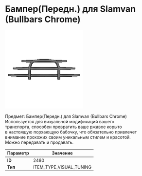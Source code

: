 # Бампер(Передн.) для Slamvan (Bullbars Chrome)

![Item Image](../img/2480.webp?raw=true)

Предмет: Бампер(Передн.) для Slamvan (Bullbars Chrome)<br>Используется для визуальной модификаций вашего<br>транспорта, способен превратить ваше ржавое корыто<br>в настоящую порхающую бабочку, что обязательно привлечет<br>внимание прохожих своим уникальным стилем и красотой.<br>Можно передавать и продавать.


| Параметр | Значение |
|----------|----------|
| **ID** | 2480 |
| **Тип** | ITEM_TYPE_VISUAL_TUNING |

